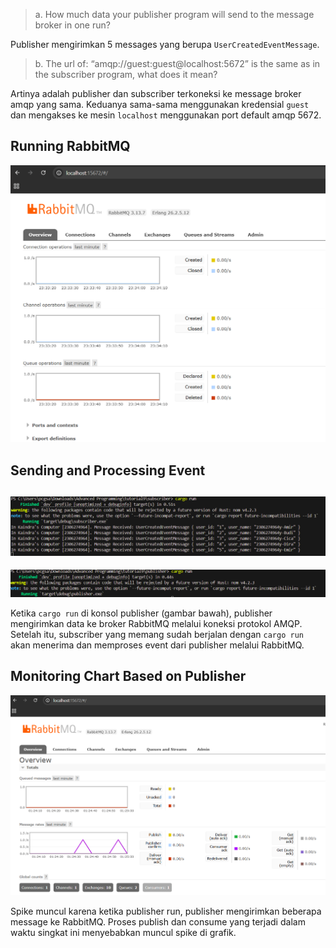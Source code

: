 > a. How much data your publisher program will send to the message broker in one
run?

Publisher mengirimkan 5 messages yang berupa `UserCreatedEventMessage`.

> b. The url of: “amqp://guest:guest@localhost:5672” is the same as in the subscriber
program, what does it mean?
 
 Artinya adalah publisher dan subscriber terkoneksi ke message broker amqp yang sama. Keduanya sama-sama menggunakan kredensial `guest` dan mengakses ke mesin `localhost` menggunakan port default amqp 5672.

 ## Running RabbitMQ
![Running RabbitMQ](images/running_rabbitmq.png)

## Sending and Processing Event
![Console Subscriber](images/console_subscriber.png)
---
![Console Publisher](images/console_publisher.png)

Ketika `cargo run` di konsol publisher (gambar bawah), publisher mengirimkan data ke broker RabbitMQ melalui koneksi protokol AMQP. Setelah itu, subscriber yang memang sudah berjalan dengan `cargo run` akan menerima dan memproses event dari publisher melalui RabbitMQ.

## Monitoring Chart Based on Publisher
![Chart Spikes](images/chart_spikes.png)

Spike muncul karena ketika publisher run, publisher mengirimkan beberapa message ke RabbitMQ. Proses publish dan consume yang terjadi dalam waktu singkat ini menyebabkan muncul spike di grafik.

